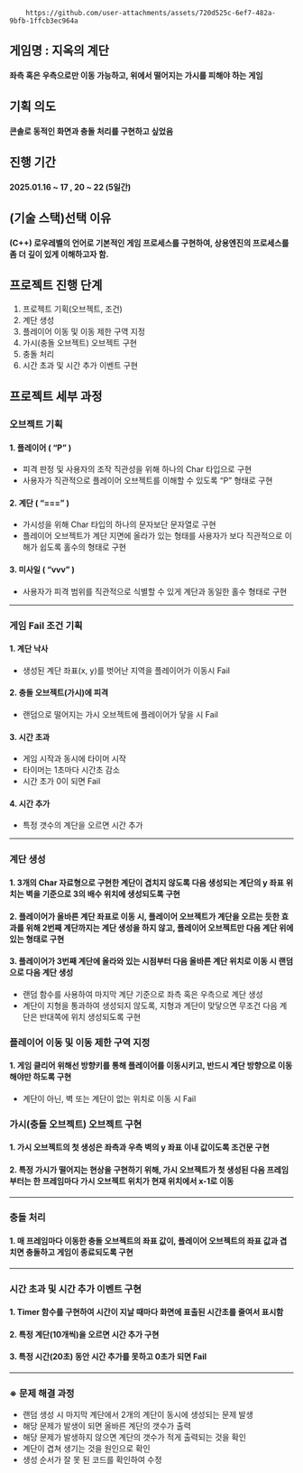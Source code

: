         https://github.com/user-attachments/assets/720d525c-6ef7-482a-9bfb-1ffcb3ec964a


## 게임명 : 지옥의 계단
#### 좌측 혹은 우측으로만 이동 가능하고, 위에서 떨어지는 가시를 피해야 하는 게임


## 기획 의도
#### 콘솔로 동적인 화면과 충돌 처리를 구현하고 싶었음


## 진행 기간
#### 2025.01.16 ~ 17 , 20 ~ 22 (5일간)


## (기술 스택)선택 이유
#### (C++) 로우레벨의 언어로 기본적인 게임 프로세스를 구현하여, 상용엔진의 프로세스를 좀 더 깊이 있게 이해하고자 함.


## 프로젝트 진행 단계
1. 프로젝트 기획(오브젝트, 조건)
2. 계단 생성
3. 플레이어 이동 및 이동 제한 구역 지정
4. 가시(충돌 오브젝트) 오브젝트 구현
5. 충돌 처리
6. 시간 초과 및 시간 추가 이벤트 구현


## 프로젝트 세부 과정
### 오브젝트 기획
#### 1. 플레이어 ( “P” )
- 피격 판정 및 사용자의 조작 직관성을 위해 하나의 Char 타입으로 구현  
- 사용자가 직관적으로 플레이어 오브젝트를 이해할 수 있도록 “P” 형태로 구현

#### 2. 계단 ( “===” )
- 가시성을 위해 Char 타입의 하나의 문자보단 문자열로 구현  
- 플레이어 오브젝트가 계단 지면에 올라가 있는 형태를 사용자가 보다 직관적으로 이해가 쉽도록 홀수의 형태로 구현

#### 3. 미사일 ( “vvv” )
- 사용자가 피격 범위를 직관적으로 식별할 수 있게 계단과 동일한 홀수 형태로 구현
---
### 게임 Fail 조건 기획
#### 1. 계단 낙사
- 생성된 계단 좌표(x, y)를 벗어난 지역을 플레이어가 이동시 Fail

#### 2. 충돌 오브젝트(가시)에 피격
- 랜덤으로 떨어지는 가시 오브젝트에 플레이어가 닿을 시 Fail

#### 3. 시간 초과
- 게임 시작과 동시에 타이머 시작  
- 타이머는 1초마다 시간초 감소  
- 시간 초가 0이 되면 Fail

#### 4. 시간 추가
- 특정 갯수의 계단을 오르면 시간 추가
---
### 계단 생성
#### 1. 3개의 Char 자료형으로 구현한 계단이 겹치지 않도록 다음 생성되는 계단의 y 좌표 위치는 벽을 기준으로 3의 배수 위치에 생성되도록 구현
#### 2. 플레이어가 올바른 계단 좌표로 이동 시, 플레이어 오브젝트가 계단을 오르는 듯한 효과를 위해 2번째 계단까지는 계단 생성을 하지 않고, 플레이어 오브젝트만 다음 계단 위에 있는 형태로 구현
#### 3. 플레이어가 3번째 계단에 올라와 있는 시점부터 다음 올바른 계단 위치로 이동 시 랜덤으로 다음 계단 생성  
- 랜덤 함수를 사용하여 마지막 계단 기준으로 좌측 혹은 우측으로 계단 생성
- 계단이 지형을 통과하여 생성되지 않도록, 지형과 계단이 맞닿으면 무조건 다음 계단은 반대쪽에 위치 생성되도록 구현

### 플레이어 이동 및 이동 제한 구역 지정
#### 1. 게임 클리어 위해선 방향키를 통해 플레이어를 이동시키고, 반드시 계단 방향으로 이동 해야만 하도록 구현
- 계단이 아닌, 벽 또는 계단이 없는 위치로 이동 시 Fail

### 가시(충돌 오브젝트) 오브젝트 구현
#### 1. 가시 오브젝트의 첫 생성은 좌측과 우측 벽의 y 좌표 이내 값이도록 조건문 구현
#### 2. 특정 가시가 떨어지는 현상을 구현하기 위해, 가시 오브젝트가 첫 생성된 다음 프레임부터는 한 프레임마다 가시 오브젝트 위치가 현재 위치에서 x-1로 이동
---
### 충돌 처리
#### 1. 매 프레임마다 이동한 충돌 오브젝트의 좌표 값이, 플레이어 오브젝트의 좌표 값과 겹치면 충돌하고 게임이 종료되도록 구현
---
### 시간 초과 및 시간 추가 이벤트 구현
#### 1. Timer 함수를 구현하여 시간이 지날 때마다 화면에 표출된 시간초를 줄여서 표시함  
#### 2. 특정 계단(10개씩)을 오르면 시간 추가 구현  
#### 3. 특정 시간(20초) 동안 시간 추가를 못하고 0초가 되면 Fail
---
### ※ 문제 해결 과정
- 랜덤 생성 시 마지막 계단에서 2개의 계단이 동시에 생성되는 문제 발생  
- 해당 문제가 발생이 되면 올바른 계단의 갯수가 출력  
- 해당 문제가 발생하지 않으면 계단의 갯수가 적게 출력되는 것을 확인  
- 계단이 겹쳐 생기는 것을 원인으로 확인  
- 생성 순서가 잘 못 된 코드를 확인하여 수정

